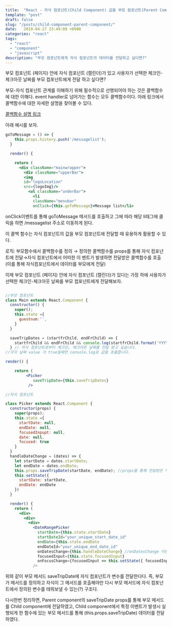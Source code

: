 ```yaml
---
title:  "React - 자식 컴포넌트(Child Component) 값을 부모 컴포넌트(Parent Component)에게 전달하기"
template: "post"
draft: false
slug: "/posts/child-component-parent-component/"
date:   2019-04-17 23:49:09 +0900
categories: "react"
tags:
  - "react"
  - "component"
  - "javascript"
description: "부모 컴포넌트에게 자식 컴포넌트의 데이터를 전달하고 싶다면?"
---
```

부모 컴포넌트 (페이지) 안에 자식 컴포넌트 (캘린더)가 있고 사용자가 선택한 체크인-체크아웃 날짜를 부모 컴포넌트에게 전달 하고 싶다면?

부모-자식 컴포넌트 관계를 이해하기 위해 필수적으로 선행되어야 하는 것은 콜백함수에 대한 이해다. event handler로 넘어가는 함수는 모두 콜백함수이다.  아래 링크에서 콜백함수에 대한 자세한 설명을 찾아볼 수 있다.

[콜백함수 설명 링크](https://codeburst.io/javascript-what-the-heck-is-a-callback-aba4da2deced)


아래 예시를 보자.

```jsx
goToMessage = () => {
    this.props.history.push('/messagelist');
  }

  render() {

    return (
      <div className="mainwrapper">
        <div className="upperBar">
        <img
        id="logoLocation"
        src={logoImg}/>
          <ul className="underBar">
            <li
            className="menubar"
            onClick={this.goToMessage}>Message list</li>
```

onClick이벤트를 통해 goToMessage 메서드를 호출하고 그에 따라 해당 li태그에 클릭을 하면 /messagelist 주소로 이동하게 된다.

이 콜백 함수는 자식 컴포넌트의 값을 부모 컴포넌트에 전달할 때 유용하게 활용할 수 있다.

로직:  부모함수에서 콜백함수를 정의 → 정의한 콜백함수를 props를 통해 자식 컴포넌트에 전달→자식 컴포넌트에서 어떠한 이 벤트가 발생하면 전달받은 콜백함수를 호출(이를 통해 자식컴포넌트에서 데이터를 부모에게 전달)


이제 부모 컴포넌트 (페이지) 안에 자식 컴포넌트 (캘린더)가 있다는 가정 하에  사용자가 선택한 체크인-체크아웃 날짜를 부모 컴포넌트에게 전달해보자.

```jsx

//부모 컴포넌트
class Main extends React.Component {
  constructor() {
    super();
    this.state ={
      guestnum:'',
    }
  }

  saveTripDates = (startfrChild, endFrChild) => {
    startfrChild && endFrChild && console.log(startfrChild.format('YYYY/MM/DD'), endFrChild.format('YYYY/MM/DD'))
  } // 자식 컴포넌트로부터 체크인, 체크아웃 날짜를 전달 받고 싶습니다.
//각각 날짜 value 가 true일때만 console.log로 값을 호출합니다.

render() {

    return (
         <Picker
            saveTripDate={this.saveTripDates}
          />
```

```jsx
//자식 컴포넌트

class Picker extends React.Component {
  constructor(props) {
    super(props);
    this.state ={
      startDate: null,
      endDate: null,
      focusedInpupt: null,
      date: null,
      focused: true
    }
  }
  handleDateChange = (dates) => {
    let startDate = dates.startDate;
    let endDate = dates.endDate;
    this.props.saveTripDate(startDate, endDate); //props를 통해 전달받은 부모 메서드
    this.setState({
      startDate: startDate,
      endDate: endDate
    })
  }

  render() {
    return (
      <div>
        <div>
          <div>
            <DateRangePicker
              startDate={this.state.startDate}
              startDateId="your_unique_start_date_id"
              endDate={this.state.endDate
              endDateId="your_unique_end_date_id"
              onDatesChange={this.handleDateChange} //onDatesChange 이벤트가 발생하면 handleDateChange함수로 이동
              focusedInput={this.state.focusedInput}
              onFocusChange={focusedInput => this.setState({ focusedInput })}
            />
```

위와 같이 부모 메서드 saveTripDate에 자식 컴포넌트가 변수를 전달한다다. 즉, 부모가 메서드를 정의하고 자식이 그 메서드를 호출해야만 다시 부모 메서드에 자식 컴포넌트에서 정의된 변수를 태워보낼 수 있는(?) 구조다.

다시한번 정리하면, Parent component의 saveTripDate props를 통해 부모 메서드를 Child component에 전달하였고, Child component에서 특정 이벤트가 발생시 실행되게 한 함수에 있는 부모 메서드를 통해 (this.props.saveTripDate) 데이터를 전달하였다.